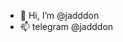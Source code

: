 - 👋 Hi, I’m @jadddon
- 📫 telegram @jadddon

<!---
jadonyariv/jadonyariv is a ✨ special ✨ repository because its `README.md` (this file) appears on your GitHub profile.
You can click the Preview link to take a look at your changes.
--->
